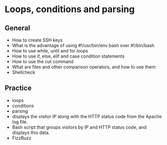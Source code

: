 # Loops, conditions and parsing
## General 
* How to create SSH keys
* What is the advantage of using #!/usr/bin/env bash over #!/bin/bash
* How to use while, until and for loops
* How to use if, else, elif and case condition statements
* How to use the cut command
* What are files and other comparison operators, and how to use them
* Shellcheck

## Practice
*  loops
*  conditions
*  parsing
*  displays the visitor IP along with the HTTP status code from the Apache log file.
*  Bash script that groups visitors by IP and HTTP status code, and displays this data.
*  FizzBuzz
